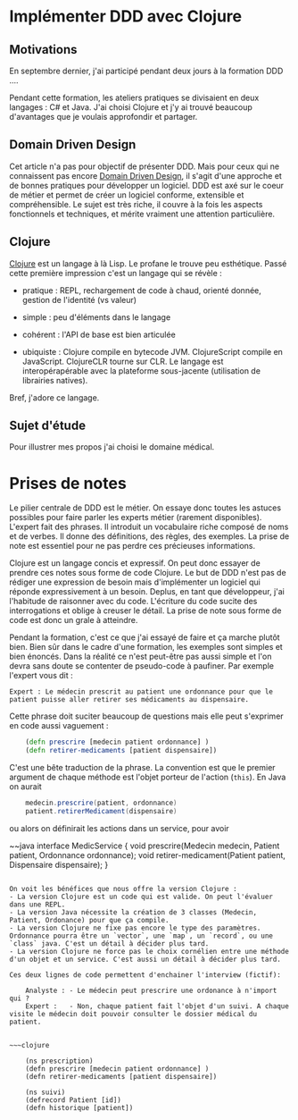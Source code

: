 Implémenter DDD avec Clojure
============================

Motivations
-----------

En septembre dernier, j'ai participé pendant deux jours à la formation DDD ....

Pendant cette formation, les ateliers pratiques se divisaient en deux langages : C# et Java. J'ai choisi Clojure et j'y ai trouvé beaucoup d'avantages que je voulais approfondir et partager.


Domain Driven Design
--------------------

Cet article n'a pas pour objectif de présenter DDD. Mais pour ceux qui ne connaissent pas encore [Domain Driven Design](http://en.wikipedia.org/wiki/Domain-driven_design),
il s'agit d'une approche et de bonnes pratiques pour développer un logiciel. DDD est axé sur le coeur de métier et permet de créer un logiciel conforme, extensible et compréhensible. Le sujet est très riche, il couvre à la fois les aspects fonctionnels et techniques, et mérite vraiment une attention particulière. 


Clojure
-------

[Clojure](http://clojure.org) est un langage à là Lisp. Le profane le trouve peu esthétique. Passé cette première impression c'est un langage qui se révèle :

- pratique : REPL, rechargement de code à chaud, orienté donnée, gestion de l'identité (vs valeur)

- simple : peu d'éléments dans le langage

- cohérent : l'API de base est bien articulée

- ubiquiste : Clojure compile en bytecode JVM. ClojureScript compile en JavaScript. ClojureCLR tourne sur CLR. Le langage est interopérapérable avec la plateforme sous-jacente (utilisation de librairies natives).

Bref, j'adore ce langage.


Sujet d'étude
-------------

Pour illustrer mes propos j'ai choisi le domaine médical.

Prises de notes
===============

Le pilier centrale de DDD est le métier. On essaye donc toutes les astuces possibles pour faire parler les experts métier (rarement disponibles). L'expert fait des phrases. Il introduit un vocabulaire riche composé de noms et de verbes. Il donne des définitions, des règles, des exemples. La prise de note est essentiel pour ne pas perdre ces précieuses informations.

Clojure est un langage concis et expressif. On peut donc essayer de prendre ces notes sous forme de code Clojure.
Le but de DDD n'est pas de rédiger une expression de besoin mais d'implémenter un logiciel qui réponde expressivement à un besoin. Deplus, en tant que développeur, j'ai l'habitude de raisonner avec du code. L'écriture du code sucite des interrogations et oblige à creuser le détail. La prise de note sous forme de code est donc un grale à atteindre.

Pendant la formation, c'est ce que j'ai essayé de faire et ça marche plutôt bien. Bien sûr dans le cadre d'une formation, les exemples sont simples et bien énoncés. Dans la réalité ce n'est peut-être pas aussi simple et l'on devra sans doute se contenter de pseudo-code à paufiner. Par exemple l'expert vous dit :

    Expert : Le médecin prescrit au patient une ordonnance pour que le patient puisse aller retirer ses médicaments au dispensaire.

Cette phrase doit suciter beaucoup de questions mais elle peut s'exprimer en code aussi vaguement :

~~~clojure
    (defn prescrire [medecin patient ordonnance] )
    (defn retirer-medicaments [patient dispensaire])
~~~

C'est une bête traduction de la phrase. La convention est que le premier argument de chaque méthode est l'objet porteur de l'action (`this`). En Java on aurait

~~~java
    medecin.prescrire(patient, ordonnance)
    patient.retirerMedicament(dispensaire)
~~~

ou alors on définirait les actions dans un service, pour avoir

~~java
    interface MedicService {
        void prescrire(Medecin medecin, Patient patient, Ordonnance ordonnance);
        void retirer-medicament(Patient patient, Dispensaire dispensaire);
    }
~~~

On voit les bénéfices que nous offre la version Clojure :
- La version Clojure est un code qui est valide. On peut l'évaluer dans une REPL.
- La version Java nécessite la création de 3 classes (Medecin, Patient, Ordonance) pour que ça compile.
- La version Clojure ne fixe pas encore le type des paramètres. Ordonnance pourra être un `vector`, une `map`, un `record`, ou une `class` java. C'est un détail à décider plus tard.
- La version Clojure ne force pas le choix cornélien entre une méthode d'un objet et un service. C'est aussi un détail à décider plus tard.

Ces deux lignes de code permettent d'enchainer l'interview (fictif):

    Analyste : - Le médecin peut prescrire une ordonance à n'import qui ?
    Expert :   - Non, chaque patient fait l'objet d'un suivi. A chaque visite le médecin doit pouvoir consulter le dossier médical du patient.


~~~clojure

    (ns prescription)
    (defn prescrire [medecin patient ordonnance] )
    (defn retirer-medicaments [patient dispensaire])

    (ns suivi)
    (defrecord Patient [id])
    (defn historique [patient])
~~~

